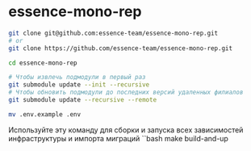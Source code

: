 # essence-mono-rep

``` bash
git clone git@github.com:essence-team/essence-mono-rep.git
# or
git clone https://github.com/essence-team/essence-mono-rep.git

cd essence-mono-rep

# Чтобы извлечь подмодули в первый раз
git submodule update --init --recursive
# Чтобы обновить подмодули до последних версий удаленных филиалов
git submodule update --recursive --remote

mv .env.example .env
```

Используйте эту команду для сборки и запуска всех зависимостей инфраструктуры и импорта миграций
``bash
make build-and-up
```
